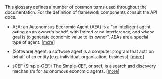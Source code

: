 This glossary defines a number of common terms used throughout the documentation. For the definition of framework components consult the API docs.

* AEA: an Autonomous Economic Agent (AEA) is a "an intelligent agent acting on an owner's behalf, with limited or no interference, and whose goal is to generate economic value to its owner". AEAs are a special type of agent. [<a href="../index">more</a>]

* (Software) Agent: a software agent is a computer program that acts on behalf of an entity (e.g. individual, organisation, business). [<a href="https://en.wikipedia.org/wiki/Software_agent" target="_blank">more</a>]

* sOEF (Simple-OEF): The Simple-OEF, or soef, is a search and discovery mechanism for autonomous economic agents. [<a href="../simple-oef">more</a>]
